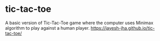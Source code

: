 # tic-tac-toe
A basic version of Tic-Tac-Toe game where the computer uses Minimax algorithm to play against a human player.
https://jayesh-jha.github.io/tic-tac-toe/
